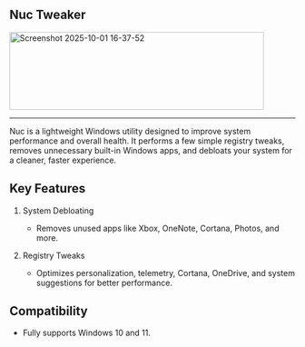 ## Nuc Tweaker
<img width="448" height="137" alt="Screenshot 2025-10-01 16-37-52" src="https://github.com/user-attachments/assets/f9864469-5280-49b8-925a-d646173ca6ee" />

---
Nuc is a lightweight Windows utility designed to improve system performance and overall health. 
It performs a few simple registry tweaks, removes unnecessary built-in Windows apps, 
and debloats your system for a cleaner, faster experience.

Key Features
------------

1. System Debloating
   - Removes unused apps like Xbox, OneNote, Cortana, Photos, and more.

2. Registry Tweaks
   - Optimizes personalization, telemetry, Cortana, OneDrive, and system suggestions 
     for better performance.

Compatibility
-------------
- Fully supports Windows 10 and 11.
